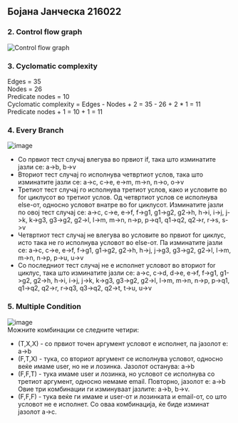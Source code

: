 ## Бојана Јанческа 216022

### 2. Control flow graph 
![Control flow graph](https://github.com/bojanajancheska/SI_2023_lab2_216022/assets/109024988/5671de54-25a1-4279-bb0e-c5561e259c0a)

### 3. Cyclomatic complexity
  Edges = 35  
  Nodes = 26  
  Predicate nodes = 10  
  Cyclomatic complexity = Edges - Nodes + 2 = 35 - 26 + 2 * 1 = 11  
  Predicate nodes + 1 = 10 + 1 = 11  

### 4. Every Branch   
![image](https://github.com/bojanajancheska/SI_2023_lab2_216022/assets/109024988/e94726f6-eef4-4ad3-98de-c8df96513d9c)  
- Со првиот тест случај влегува во првиот if, така што изминатите јазли се: a->b, b->v
- Вториот тест случај го исполнува четвртиот услов, така што изминатите јазли се:
a->c, c->e, e->m, m->n, n->o, o->v
- Третиот тест случај го исполнува третиот услов, како и условите во for циклусот во третиот услов. Од четвртиот услов се исполнува else-от, односно условот внатре во for циклусот. Изминатите јазли по овој тест случај се: a->c, c->e, e->f, f->g1, g1->g2, g2->h, h->i, i->j, j->k, k->g3, g3->g2, g2->l, l->m, m->n, n->p, p->q1, q1->q2, q2->r, r->s, s->v 
- Четвртиот тест случај не влегува во условите во првиот for циклус, исто така не го исполнува условот во else-от. Па изминатите јазли се: a->c, c->е, e->f, f->g1, g1->g2, g2->h, h->j, j->g3, g3->g2, g2->l, l->m, m->n, n->p, p->u, u->v 
- Со последниот тест случај не е исполнет условот во вториот for циклус, така што изминатите јазли се:
a->c, c->d, d->e, e->f, f->g1, g1->g2, g2->h, h->i, i->j, j->k, k->g3, g3->g2, g2->l, l->m, m->n, n->p, p->q1, q1->q2, q2->r, r->q3, q3->q2, q2->t, t->u, u->v

### 5. Multiple Condition  
![image](https://github.com/bojanajancheska/SI_2023_lab2_216022/assets/109024988/4c94dd6e-f8b3-4d3c-8d8a-66f0eb517746)  
Можните комбинации се следните четири:
- (T,X,X) - со првиот точен аргумент условот е исполнет, па јазолот е: a->b
- (F,T,X) - тука, со вториот аргумент се исполнува условот, односно веќе имаме user, но не и лозинка. Јазолот останува: a->b
- (F,F,T) - тука имаме user и лозинка, но условот се исполнува со третиот аргумент, односно немаме email. Повторно, јазолот е: a->b  
Овие три комбинации ги изминуваат јазлите: а->b, b->v.
- (F,F,F) - тука веќе ги имаме и user-от и лозинката и email-от, со што условот не е исполнет. Со оваа комбинација, ќе биде изминат јазолот a->c.
